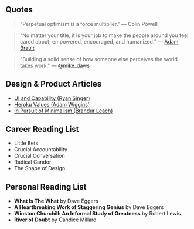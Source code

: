 ## Quotes

> "Perpetual optimism is a force multiplier." — Colin Powell

> “No matter your title, it is your job to make the people around you feel cared about, empowered, encouraged, and humanized.” — [Adam Brault](http://adambrault.com/)

> "Building a solid sense of how someone else perceives the world takes work." — [@mike_daws](https://twitter.com/mike_daws)

## Design & Product Articles

+ [UI and Capability (Ryan Singer)](https://medium.com/@rjs/ui-and-capability-f713c9828c02)
+ [Heroku Values (Adam Wiggins)](https://gist.github.com/adamwiggins/5687294)
+ [In Pursuit of Minimalism (Brandur Leach)](https://brandur.org/minimalism)

## Career Reading List

+ Little Bets
+ Crucial Accountability
+ Crucial Conversation
+ Radical Candor
+ The Shape of Design

## Personal Reading List

+ **What Is The What** by Dave Eggers
+ **A Heartbreaking Work of Staggering Genius** by Dave Eggers
+ **Winston Churchill: An Informal Study of Greatness** by Robert Lewis
+ **River of Doubt** by Candice Millard
